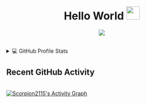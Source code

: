 <h1 align="center">Hello World <img src="https://media.giphy.com/media/hvRJCLFzcasrR4ia7z/giphy.gif" width="35"></h1>
<p align="center">
  <a href="https://github.com/DenverCoder1/readme-typing-svg"><img src="https://readme-typing-svg.herokuapp.com?lines=Try+to+learn+something+about+everything;and+everything+about+something"></a>
</p>


<br>
<details> 
  <summary>💻 GitHub Profile Stats</summary>
  <div>
  <samp>
    <h2 align="center"> Github stats </h2>
      <br/>
    <details open>
  <summary><h3>Languages</h3></summary>
            <p align="center">
        <a href="https://github.com/Scorpion2115/">
          <img src="https://github-readme-stats.vercel.app/api/top-langs/?username=Scorpion2115&langs_count=6&theme=gruvbox&layout=compact&hide_border=true"
          alt="Scorpion2115 :: overall Top Langs " /></a>
      </p>
        <p align="center">
          <a href="https://github.com/Scorpion2115/">
          <img width="45%" src="https://github-profile-summary-cards.vercel.app/api/cards/repos-per-language?username=Scorpion2115&theme=gruvbox&layout=compact&hide_border=true"
          alt="Scorpion2115 :: Top Langs by repo" />
          <img width="45%" src="https://github-profile-summary-cards.vercel.app/api/cards/most-commit-language?username=Scorpion2115&theme=gruvbox&layout=compact&hide_border=true"
          alt="Scorpion2115R :: Top Langs by commit" />
          </a>
        </p>
</details>
    <details open>
  <summary><h3>stasistic</h3></summary>
        <p align="center">
          <a href="https://github.com/Scorpion2115/">
          <img width="49.5%" src="https://github-readme-stats.vercel.app/api?username=Scorpion2115&show_icons=true&theme=gruvbox&hide_border=true" />
          <img width="49.5%" src="https://github-readme-streak-stats.herokuapp.com/?user=Scorpion2115&theme=gruvbox&hide_border=true" />
          </a>
       </p>
     <br>
     </samp>
  </div>    
</details>


## Recent GitHub Activity
  <br/>
   <a href="https://github.com/Scorpion2115"><img alt="Scorpion2115's Activity Graph" src="https://activity-graph.herokuapp.com/graph?username=Scorpion2115&custom_title=Scorpion2115's%20Contribution%20Graph&theme=react-dark" /></a>
  <br/>
  
  

